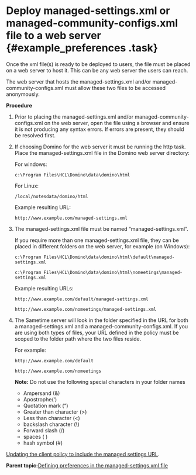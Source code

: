 # Deploy managed-settings.xml or managed-community-configs.xml file to a web server {#example_preferences .task}

Once the xml file\(s\) is ready to be deployed to users, the file must be placed on a web server to host it. This can be any web server the users can reach.

The web server that hosts the managed-settings.xml and/or managed-community-configs.xml must allow these two files to be accessed anonymously.

**Procedure**

1.  Prior to placing the managed-settings.xml and/or managed-community-configs.xml on the web server, open the file using a browser and ensure it is not producing any syntax errors. If errors are present, they should be resolved first.

2.  If choosing Domino for the web server it must be running the http task. Place the managed-settings.xml file in the Domino web server directory:

    For windows:

    ```
    c:\Program Files\HCL\Domino\data\domino\html
    ```

    For Linux:

    ```
    /local/notesdata/domino/html 
    ```

    Example resulting URL:

    ```
    http://www.example.com/managed-settings.xml 
    ```

3.  The managed-settings.xml file must be named “managed-settings.xml”.

    If you require more than one managed-settings.xml file, they can be placed in different folders on the web server, for example \(on Windows\):

    ```
    c:\Program Files\HCL\Domino\data\domino\html\default\managed-settings.xml 
    
    c:\Program Files\HCL\Domino\data\domino\html\nomeetings\managed-settings.xml 
    ```

    Example resulting URLs:

    ```
    http://www.example.com/default/managed-settings.xml 
    
    http://www.example.com/nomeetings/managed-settings.xml 
    ```

4.  The Sametime server will look in the folder specified in the URL for both a managed-settings.xml and a managed-community-configs.xml. If you are using both types of files, your URL defined in the policy must be scoped to the folder path where the two files reside.

    For example:

    ```
    http://www.example.com/default 
    
    http://www.example.com/nomeetings 
    ```

    **Note:** Do not use the following special characters in your folder names

    -   Ampersand \(&\)
    -   Apostrophe\(‘\)
    -   Quotation mark \(“\)
    -   Greater than character \(\>\)
    -   Less than character \(<\)
    -   backslash character \(\\\)
    -   Forward slash \(/\)
    -   spaces \( \)
    -   hash symbol \(\#\)

[Updating the client policy to include the managed settings URL](update_client_policy.md).

**Parent topic:**[Defining preferences in the managed-settings.xml file](config_client_xml_file.md)


